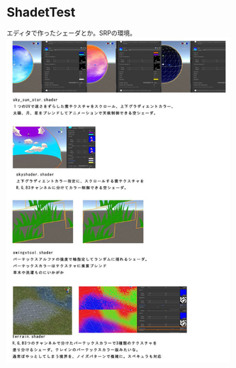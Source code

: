 # ShadetTest
エディタで作ったシェーダとか。SRPの環境。
![sample](https://github.com/startrip/ShadetTest/blob/master/DrFFeHmU0AAr8-Q.jpg)
